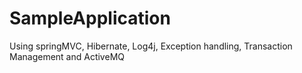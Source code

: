 # SampleApplication
Using springMVC, Hibernate, Log4j, Exception handling, Transaction Management and ActiveMQ
